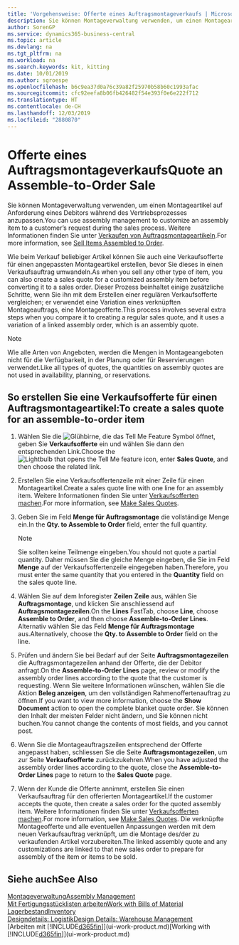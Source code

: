 ```yaml
---
title: 'Vorgehensweise: Offerte eines Auftragsmontageverkaufs | Microsoft Docs'
description: Sie können Montageverwaltung verwenden, um einen Montageartikel auf Anforderung eines Debitors während des Vertriebsprozesses anzupassen.
author: SorenGP
ms.service: dynamics365-business-central
ms.topic: article
ms.devlang: na
ms.tgt_pltfrm: na
ms.workload: na
ms.search.keywords: kit, kitting
ms.date: 10/01/2019
ms.author: sgroespe
ms.openlocfilehash: b6c9ea37d0a76c39a82f25970b58b60c1993afac
ms.sourcegitcommit: cfc92eefa8b06fb426482f54e393f0e6e222f712
ms.translationtype: HT
ms.contentlocale: de-CH
ms.lasthandoff: 12/03/2019
ms.locfileid: "2880870"
---
```

# <a name="quote-an-assemble-to-order-sale"></a><span data-ttu-id="37026-103">Offerte eines Auftragsmontageverkaufs</span><span class="sxs-lookup"><span data-stu-id="37026-103">Quote an Assemble-to-Order Sale</span></span>
<span data-ttu-id="37026-104">Sie können Montageverwaltung verwenden, um einen Montageartikel auf Anforderung eines Debitors während des Vertriebsprozesses anzupassen.</span><span class="sxs-lookup"><span data-stu-id="37026-104">You can use assembly management to customize an assembly item to a customer’s request during the sales process.</span></span> <span data-ttu-id="37026-105">Weitere Informationen finden Sie unter [Verkaufen von Auftragsmontageartikeln](assembly-how-to-sell-items-assembled-to-order.md).</span><span class="sxs-lookup"><span data-stu-id="37026-105">For more information, see [Sell Items Assembled to Order](assembly-how-to-sell-items-assembled-to-order.md).</span></span>  

<span data-ttu-id="37026-106">Wie beim Verkauf beliebiger Artikel können Sie auch eine Verkaufsofferte für einen angepassten Montageartikel erstellen, bevor Sie dieses in einen Verkaufsauftrag umwandeln.</span><span class="sxs-lookup"><span data-stu-id="37026-106">As when you sell any other type of item, you can also create a sales quote for a customized assembly item before converting it to a sales order.</span></span> <span data-ttu-id="37026-107">Dieser Prozess beinhaltet einige zusätzliche Schritte, wenn Sie ihn mit dem Erstellen einer regulären Verkaufsofferte vergleichen; er verwendet eine Variation eines verknüpften Montageauftrags, eine Montageofferte.</span><span class="sxs-lookup"><span data-stu-id="37026-107">This process involves several extra steps when you compare it to creating a regular sales quote, and it uses a variation of a linked assembly order, which is an assembly quote.</span></span>

> [!NOTE]  
>  <span data-ttu-id="37026-108">Wie alle Arten von Angeboten, werden die Mengen in Montageangeboten nicht für die Verfügbarkeit, in der Planung oder für Reservierungen verwendet.</span><span class="sxs-lookup"><span data-stu-id="37026-108">Like all types of quotes, the quantities on assembly quotes are not used in availability, planning, or reservations.</span></span>  

## <a name="to-create-a-sales-quote-for-an-assemble-to-order-item"></a><span data-ttu-id="37026-109">So erstellen Sie eine Verkaufsofferte für einen Auftragsmontageartikel:</span><span class="sxs-lookup"><span data-stu-id="37026-109">To create a sales quote for an assemble-to-order item</span></span>  
1.  <span data-ttu-id="37026-110">Wählen Sie die ![Glühbirne, die das Tell Me Feature](media/ui-search/search_small.png "Tell Me-Funktion") Symbol öffnet, geben Sie **Verkaufsofferte** ein und wählen Sie dann den entsprechenden Link.</span><span class="sxs-lookup"><span data-stu-id="37026-110">Choose the ![Lightbulb that opens the Tell Me feature](media/ui-search/search_small.png "Tell me what you want to do") icon, enter **Sales Quote**, and then choose the related link.</span></span>  
2.  <span data-ttu-id="37026-111">Erstellen Sie eine Verkaufsoffertenzeile mit einer Zeile für einen Montageartikel.</span><span class="sxs-lookup"><span data-stu-id="37026-111">Create a sales quote line with one line for an assembly item.</span></span> <span data-ttu-id="37026-112">Weitere Informationen finden Sie unter [Verkaufsofferten machen](sales-how-make-offers.md).</span><span class="sxs-lookup"><span data-stu-id="37026-112">For more information, see [Make Sales Quotes](sales-how-make-offers.md).</span></span>  
3.  <span data-ttu-id="37026-113">Geben Sie im Feld **Menge für Auftragsmontage** die vollständige Menge ein.</span><span class="sxs-lookup"><span data-stu-id="37026-113">In the **Qty. to Assemble to Order** field, enter the full quantity.</span></span>

    > [!NOTE]  
    >  <span data-ttu-id="37026-114">Sie sollten keine Teilmenge eingeben.</span><span class="sxs-lookup"><span data-stu-id="37026-114">You should not quote a partial quantity.</span></span> <span data-ttu-id="37026-115">Daher müssen Sie die gleiche Menge eingeben, die Sie im Feld **Menge** auf der Verkaufsoffertenzeile eingegeben haben.</span><span class="sxs-lookup"><span data-stu-id="37026-115">Therefore, you must enter the same quantity that you entered in the **Quantity** field on the sales quote line.</span></span>  

4.  <span data-ttu-id="37026-116">Wählen Sie auf dem Inforegister **Zeilen** **Zeile** aus, wählen Sie **Auftragsmontage**, und klicken Sie anschliessend auf **Auftragsmontagezeilen**.</span><span class="sxs-lookup"><span data-stu-id="37026-116">On the **Lines** FastTab, choose **Line**, choose **Assemble to Order**, and then choose **Assemble-to-Order Lines**.</span></span> <span data-ttu-id="37026-117">Alternativ wählen Sie das Feld **Menge für Auftragsmontage** aus.</span><span class="sxs-lookup"><span data-stu-id="37026-117">Alternatively, choose the **Qty. to Assemble to Order** field on the line.</span></span>  
5.  <span data-ttu-id="37026-118">Prüfen und ändern Sie bei Bedarf auf der Seite **Auftragsmontagezeilen** die Auftragsmontagezeilen anhand der Offerte, die der Debitor anfragt.</span><span class="sxs-lookup"><span data-stu-id="37026-118">On the **Assemble-to-Order Lines** page, review or modify the assembly order lines according to the quote that the customer is requesting.</span></span> <span data-ttu-id="37026-119">Wenn Sie weitere Informationen wünschen, wählen Sie die Aktion **Beleg anzeigen**, um den vollständigen Rahmenoffertenauftrag zu öffnen.</span><span class="sxs-lookup"><span data-stu-id="37026-119">If you want to view more information, choose the **Show Document** action to open the complete blanket quote order.</span></span> <span data-ttu-id="37026-120">Sie können den Inhalt der meisten Felder nicht ändern, und Sie können nicht buchen.</span><span class="sxs-lookup"><span data-stu-id="37026-120">You cannot change the contents of most fields, and you cannot post.</span></span>  
6.  <span data-ttu-id="37026-121">Wenn Sie die Montageauftragszeilen entsprechend der Offerte angepasst haben, schliessen Sie die Seite **Auftragsmontagezeilen**, um zur Seite **Verkaufsofferte** zurückzukehren.</span><span class="sxs-lookup"><span data-stu-id="37026-121">When you have adjusted the assembly order lines according to the quote, close the **Assemble-to-Order Lines** page to return to the **Sales Quote** page.</span></span>  
7.  <span data-ttu-id="37026-122">Wenn der Kunde die Offerte annimmt, erstellen Sie einen Verkaufsauftrag für den offerierten Montageartikel.</span><span class="sxs-lookup"><span data-stu-id="37026-122">If the customer accepts the quote, then create a sales order for the quoted assembly item.</span></span> <span data-ttu-id="37026-123">Weitere Informationen finden Sie unter [Verkaufsofferten machen](sales-how-make-offers.md).</span><span class="sxs-lookup"><span data-stu-id="37026-123">For more information, see [Make Sales Quotes](sales-how-make-offers.md).</span></span> <span data-ttu-id="37026-124">Die verknüpfte Montageofferte und alle eventuellen Anpassungen werden mit dem neuen Verkaufsauftrag verknüpft, um die Montage des/der zu verkaufenden Artikel vorzubereiten.</span><span class="sxs-lookup"><span data-stu-id="37026-124">The linked assembly quote and any customizations are linked to that new sales order to prepare for assembly of the item or items to be sold.</span></span>  

## <a name="see-also"></a><span data-ttu-id="37026-125">Siehe auch</span><span class="sxs-lookup"><span data-stu-id="37026-125">See Also</span></span>  
[<span data-ttu-id="37026-126">Montageverwaltung</span><span class="sxs-lookup"><span data-stu-id="37026-126">Assembly Management</span></span>](assembly-assemble-items.md)  
[<span data-ttu-id="37026-127">Mit Fertigungsstücklisten arbeiten</span><span class="sxs-lookup"><span data-stu-id="37026-127">Work with Bills of Material</span></span>](inventory-how-work-BOMs.md)  
[<span data-ttu-id="37026-128">Lagerbestand</span><span class="sxs-lookup"><span data-stu-id="37026-128">Inventory</span></span>](inventory-manage-inventory.md)  
[<span data-ttu-id="37026-129">Designdetails: Logistik</span><span class="sxs-lookup"><span data-stu-id="37026-129">Design Details: Warehouse Management</span></span>](design-details-warehouse-management.md)  
<span data-ttu-id="37026-130">[Arbeiten mit [!INCLUDE[d365fin](includes/d365fin_md.md)]](ui-work-product.md)</span><span class="sxs-lookup"><span data-stu-id="37026-130">[Working with [!INCLUDE[d365fin](includes/d365fin_md.md)]](ui-work-product.md)</span></span>
